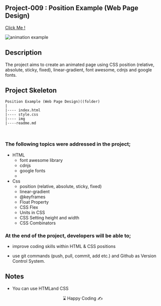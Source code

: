 ## Project-009 : Position Example (Web Page Design)

[Click Me !](https://kaplanh.github.io/animation/)

![animation example](https://github.com/kaplanh/animation/assets/101884444/4fc2ada3-2998-4088-bea9-d041d48630b3)



## Description

The project aims to create an animated page using CSS position (relative, absolute, sticky, fixed), linear-gradient, font awesome, cdnjs and google fonts.


## Project Skeleton

```
Position Example (Web Page Design)((folder)
|
|---- index.html
|---- style.css
|---- img
|----readme.md



```

### The following topics were addressed in the project;

-   HTML
    - font awesome library
    -  cdnjs
    -  google fonts
    - 
-   Css
    -   position (relative, absolute, sticky, fixed)
    -   linear-gradient
    -   @keyframes 
    -   Float Property
    -   CSS Flex
    -   Units in CSS
    -   CSS Setting height and width
    -   CSS Combinators



### At the end of the project, developers will be able to;

-   improve coding skills within HTML & CSS positions

-   use git commands (push, pull, commit, add etc.) and Github as Version Control System.

## Notes

-   You can use HTMLand CSS

<center> ⌛ Happy Coding  ✍ </center>


